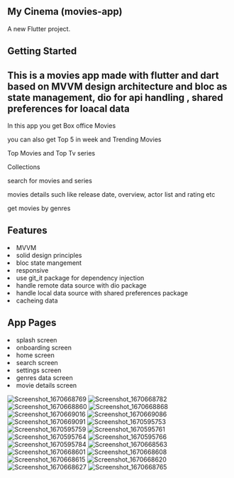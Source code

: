 ## My Cinema (movies-app)

A new Flutter project.

## Getting Started

## This is a movies app made with flutter and dart based on MVVM design architecture and bloc as state management, dio for api handling , shared preferences for loacal data

 <p>In this app you get Box office Movies
 <p>you can also get Top 5 in week and Trending Movies
 <p>Top Movies and Top Tv series
 <p>Collections
 <p>search for movies and series
 <p>movies details such like release date, overview, actor list and rating etc
 <p>get movies by genres

## Features

<li/>MVVM
<li/>solid design principles
<li/>bloc state mangement
<li>responsive
<li>use git_it package for dependency injection
<li>handle remote data source with dio package
<li>handle local data source with shared preferences package
<li>cacheing data



## App Pages
  
<li>splash screen
<li>onboarding screen
<li>home screen
<li>search screen
<li>settings screen
<li>genres data screen
<li>movie details screen 

 
 <p>

![Screenshot_1670668769](https://user-images.githubusercontent.com/32137323/206855885-71e21814-f2ea-4f39-a343-71d7b44306a2.png)
![Screenshot_1670668782](https://user-images.githubusercontent.com/32137323/206855890-47aeba2c-67a8-4d1d-8bb7-510cc7eb8dc6.png)
![Screenshot_1670668860](https://user-images.githubusercontent.com/32137323/206855903-9f7e3e13-571d-4d4a-be44-7fc2a62fb987.png)
![Screenshot_1670668868](https://user-images.githubusercontent.com/32137323/206855904-81cd172e-04e7-4dd8-8571-a38d3cbbd5dc.png)
![Screenshot_1670669016](https://user-images.githubusercontent.com/32137323/206855906-65bbc26c-4c6c-4e49-a22f-efe96200776d.png)
![Screenshot_1670669086](https://user-images.githubusercontent.com/32137323/206855920-76e6851c-7dbd-45ac-8c66-dcbbb688913b.png)
![Screenshot_1670669091](https://user-images.githubusercontent.com/32137323/206855929-0d0b9521-f866-440e-ad1d-0b8ca3c39416.png)
![Screenshot_1670595753](https://user-images.githubusercontent.com/32137323/206855937-4d5b2185-067e-482a-aa7d-d2cff0801f54.png)
![Screenshot_1670595759](https://user-images.githubusercontent.com/32137323/206855939-bf05761f-85ee-465e-b3d3-a675ec2b8025.png)
![Screenshot_1670595761](https://user-images.githubusercontent.com/32137323/206855949-efa215fd-ea10-42a7-953c-b9cb1d50a362.png)
![Screenshot_1670595764](https://user-images.githubusercontent.com/32137323/206855951-2ce295f1-3a35-4b2c-a01f-cb3e64d78590.png)
![Screenshot_1670595766](https://user-images.githubusercontent.com/32137323/206855956-69ece73c-e97c-443a-898b-ab674e765b87.png)
![Screenshot_1670595784](https://user-images.githubusercontent.com/32137323/206855957-3265e63f-b14a-4de9-8477-08170690c92f.png)
![Screenshot_1670668563](https://user-images.githubusercontent.com/32137323/206855958-9af7c0ce-0dfb-4e33-8585-e1fdbcf85606.png)
![Screenshot_1670668601](https://user-images.githubusercontent.com/32137323/206855961-98344dc8-fc92-40c0-b244-6e51dabef7f1.png)
![Screenshot_1670668608](https://user-images.githubusercontent.com/32137323/206855977-662315f4-c2bf-4ab5-a057-6d4210620c0b.png)
![Screenshot_1670668615](https://user-images.githubusercontent.com/32137323/206855984-eb4846b8-afcd-4ee1-8e67-f66c481f1df4.png)
![Screenshot_1670668620](https://user-images.githubusercontent.com/32137323/206855995-235ec2ed-b272-4b72-bb2f-13c520d08991.png)
![Screenshot_1670668627](https://user-images.githubusercontent.com/32137323/206856003-75686bcd-cb4c-40a4-964d-a1b9cc20ad6e.png)
![Screenshot_1670668765](https://user-images.githubusercontent.com/32137323/206856013-8c288195-4242-462d-9254-ad044d96023d.png)

  


